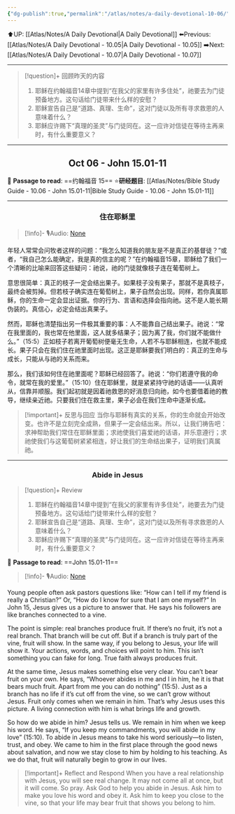 ```yaml
---
{"dg-publish":true,"permalink":"/atlas/notes/a-daily-devotional-10-06/"}
---
```


 ⬆️UP: [[Atlas/Notes/A Daily Devotional\|A Daily Devotional]]
⬅️Previous: [[Atlas/Notes/A Daily Devotional - 10.05\|A Daily Devotional - 10.05]]
➡️Next: [[Atlas/Notes/A Daily Devotional - 10.07\|A Daily Devotional - 10.07]]

---

> [!question]+ 回顾昨天的内容
> 1. 耶稣在约翰福音14章中提到“在我父的家里有许多住处”，祂要去为门徒预备地方。这句话给门徒带来什么样的安慰？
> 2. 耶稣宣告自己是“道路、真理、生命”，这对门徒以及所有寻求救恩的人意味着什么？  
> 3. 耶稣应许赐下“真理的圣灵”与门徒同在。这一应许对信徒在等待主再来时，有什么重要意义？  

---
## <center>Oct 06 - John 15.01-11</center>

📖 **Passage to read**: ==约翰福音 15==
⭐**研经题目**: [[Atlas/Notes/Bible Study Guide - 10.06 - John 15.01-11\|Bible Study Guide - 10.06 - John 15.01-11]]

---
### <center>住在耶稣里</center>

> [!info]- 🎙️Audio: [None]()

年轻人常常会问牧者这样的问题：“我怎么知道我的朋友是不是真正的基督徒？”或者，“我自己怎么能确定，我是真的信主的呢？”在约翰福音15章，耶稣给了我们一个清晰的比喻来回答这些疑问：祂说，祂的门徒就像枝子连在葡萄树上。

意思很简单：真正的枝子一定会结出果子。如果枝子没有果子，那就不是真枝子，最终会被剪掉。但若枝子确实连在葡萄树上，果子自然会出现。同样，若你真属耶稣，你的生命一定会显出证据。你的行为、言语和选择会指向祂。这不是人能长期伪装的。真信心，必定会结出真果子。

然而，耶稣也清楚指出另一件极其重要的事：人不能靠自己结出果子。祂说：“常在我里面的，我也常在他里面，这人就多结果子；因为离了我，你们就不能做什么。”（15:5）正如枝子若离开葡萄树便毫无生命，人若不与耶稣相连，也就不能成长。果子只会在我们住在祂里面时出现。这正是耶稣要我们明白的：真正的生命与成长，只能从与祂的关系而来。

那么，我们该如何住在祂里面呢？耶稣已经回答了。祂说：“你们若遵守我的命令，就常在我的爱里。”（15:10）住在耶稣里，就是紧紧持守祂的话语——认真听从，信靠并顺服。我们起初就是因着祂救恩的好消息归向祂，如今也要借着祂的教导，继续亲近祂。只要我们住在救主里，果子必会在我们生命中逐渐长成。

> [!important]+ 反思与回应
当你与耶稣有真实的关系，你的生命就会开始改变。也许不是立刻完全成熟，但果子一定会结出来。所以，让我们祷告吧：求神帮助我们常住在耶稣里面；求祂使我们喜爱祂的话语，并乐意遵行；求祂使我们与这葡萄树紧紧相连，好让我们的生命结出果子，证明我们真属祂。


---
### <center>Abide in Jesus</center>

> [!question]+ Review
> 1. 耶稣在约翰福音14章中提到“在我父的家里有许多住处”，祂要去为门徒预备地方。这句话给门徒带来什么样的安慰？  
> 2. 耶稣宣告自己是“道路、真理、生命”，这对门徒以及所有寻求救恩的人意味着什么？  
> 3. 耶稣应许赐下“真理的圣灵”与门徒同在。这一应许对信徒在等待主再来时，有什么重要意义？  


📖 **Passage to read**: ==John 15.01-11==

> [!info]- 🎙️Audio: [None]()  


Young people often ask pastors questions like: “How can I tell if my friend is really a Christian?” Or, “How do I know for sure that I am one myself?” In John 15, Jesus gives us a picture to answer that. He says his followers are like branches connected to a vine.

The point is simple: real branches produce fruit. If there’s no fruit, it’s not a real branch. That branch will be cut off. But if a branch is truly part of the vine, fruit will show. In the same way, if you belong to Jesus, your life will show it. Your actions, words, and choices will point to him. This isn’t something you can fake for long. True faith always produces fruit.

At the same time, Jesus makes something else very clear. You can’t bear fruit on your own. He says, “Whoever abides in me and I in him, he it is that bears much fruit. Apart from me you can do nothing” (15:5). Just as a branch has no life if it’s cut off from the vine, so we can’t grow without Jesus. Fruit only comes when we remain in him. That’s why Jesus uses this picture. A living connection with him is what brings life and growth.

So how do we abide in him? Jesus tells us. We remain in him when we keep his word. He says, “If you keep my commandments, you will abide in my love” (15:10). To abide in Jesus means to take his word seriously—to listen, trust, and obey. We came to him in the first place through the good news about salvation, and now we stay close to him by holding to his teaching. As we do that, fruit will naturally begin to grow in our lives.

> [!important]+ Reflect and Respond
When you have a real relationship with Jesus, you will see real change. It may not come all at once, but it will come. So pray. Ask God to help you abide in Jesus. Ask him to make you love his word and obey it. Ask him to keep you close to the vine, so that your life may bear fruit that shows you belong to him.

